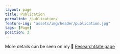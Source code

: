 ```yaml
---
layout: page
title: Publication
permalink: /publication/
feature-img: "assets/img/header/publication.jpg"
tags: [Page]
position: 2
---
```

More details can be seen on my 🔗 [ResearchGate page](https://www.researchgate.net/profile/Qi-You-6/)
